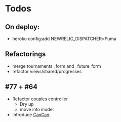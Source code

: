 Todos
====================

On deploy:
---------------------
  - heroku config:add NEWRELIC_DISPATCHER=Puma

Refactorings
---------------------
  - merge tournaments _form and _future_form
  - refactor views/shared/progresses

#77 + #64
-------------------

  - Refactor couples controller
    - Dry up
    - move into model
  - introduce [CanCan](https://github.com/ryanb/cancan)